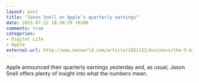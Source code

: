 ```yaml
---
layout: post
title: "Jason Snell on Apple’s quarterly earnings"
date: 2015-07-22 18:38:29 +0200
comments: true
categories: 
- Digital Life
- Apple
external-url: http://www.macworld.com/article/2951132/business/the-5-biggest-takeaways-of-apples-q3-2015-quarterly-earnings.html
---
```


Apple announced their quarterly earnings yesterday and, as usual, Jason Snell offers plenty of insight into what the numbers mean.